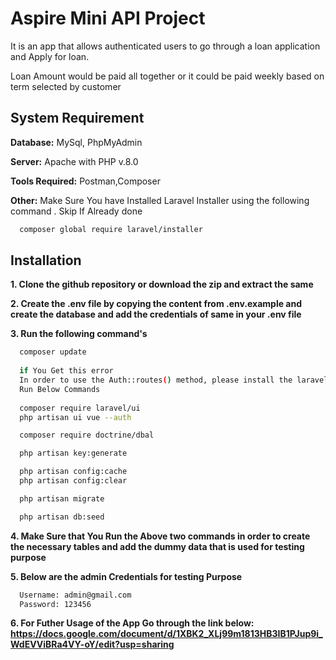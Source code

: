 
# Aspire Mini API Project

It is an app that allows authenticated users to go through a loan application and Apply for loan.

Loan Amount would be paid all together or it could be paid weekly based on term selected by customer



## System Requirement

**Database:** MySql, PhpMyAdmin

**Server:** Apache with PHP v.8.0

**Tools Required:** Postman,Composer

**Other:** Make Sure You have Installed Laravel Installer using the following command
. Skip If Already done

```bash
  composer global require laravel/installer
```




## Installation
**1. Clone the github repository or download the zip and extract the same**

**2. Create the .env file by copying the content from .env.example and create the database and add the credentials of same in your .env file**

**3. Run the following command's**
```bash
  composer update
  
  if You Get this error
  In order to use the Auth::routes() method, please install the laravel/ui package.
  Run Below Commands
  
  composer require laravel/ui
  php artisan ui vue --auth
```
```bash
  composer require doctrine/dbal
```
```bash
  php artisan key:generate
```
```bash
  php artisan config:cache
  php artisan config:clear
```
```bash
  php artisan migrate
```
```bash
  php artisan db:seed
```
**4. Make Sure that You Run the Above two commands in order to create the necessary tables and add the dummy data that is used for testing purpose**

**5. Below are the admin Credentials for testing Purpose**
```bash
  Username: admin@gmail.com
  Password: 123456
```


**6. For Futher Usage of the App Go through the link below: https://docs.google.com/document/d/1XBK2_XLj99m1813HB3IB1PJup9i_WdEVViBRa4VY-oY/edit?usp=sharing**
